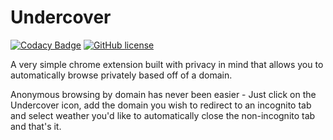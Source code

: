 <!-- @format -->

# Undercover

[![Codacy Badge](https://app.codacy.com/project/badge/Grade/793b9b53cdbf4862b2f8be14ca2d2ef7)](https://www.codacy.com/manual/ian.rogren/undercover-chrome?utm_source=github.com&utm_medium=referral&utm_content=ianrogren/undercover-chrome&utm_campaign=Badge_Grade) [![GitHub license](https://img.shields.io/github/license/Naereen/StrapDown.js.svg)](https://github.com/Naereen/StrapDown.js/blob/master/LICENSE)

A very simple chrome extension built with privacy in mind that allows you to automatically browse privately based off of a domain.

Anonymous browsing by domain has never been easier - Just click on the Undercover icon, add the domain you wish to redirect to an incognito tab and select weather you'd like to automatically close the non-incognito tab and that's it.
